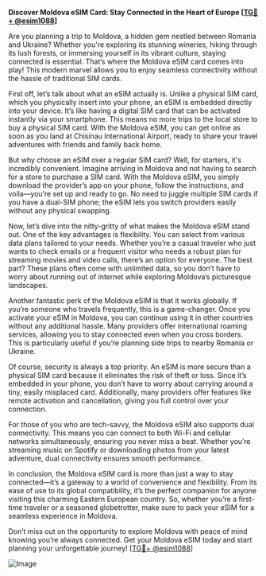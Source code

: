**Discover Moldova eSIM Card: Stay Connected in the Heart of Europe [[TG💪+ @esim1088](https://t.me/s/esim1088)]**

Are you planning a trip to Moldova, a hidden gem nestled between Romania and Ukraine? Whether you're exploring its stunning wineries, hiking through its lush forests, or immersing yourself in its vibrant culture, staying connected is essential. That’s where the Moldova eSIM card comes into play! This modern marvel allows you to enjoy seamless connectivity without the hassle of traditional SIM cards.

First off, let’s talk about what an eSIM actually is. Unlike a physical SIM card, which you physically insert into your phone, an eSIM is embedded directly into your device. It’s like having a digital SIM card that can be activated instantly via your smartphone. This means no more trips to the local store to buy a physical SIM card. With the Moldova eSIM, you can get online as soon as you land at Chisinau International Airport, ready to share your travel adventures with friends and family back home.

But why choose an eSIM over a regular SIM card? Well, for starters, it's incredibly convenient. Imagine arriving in Moldova and not having to search for a store to purchase a SIM card. With the Moldova eSIM, you simply download the provider’s app on your phone, follow the instructions, and voila—you’re set up and ready to go. No need to juggle multiple SIM cards if you have a dual-SIM phone; the eSIM lets you switch providers easily without any physical swapping.

Now, let’s dive into the nitty-gritty of what makes the Moldova eSIM stand out. One of the key advantages is flexibility. You can select from various data plans tailored to your needs. Whether you’re a casual traveler who just wants to check emails or a frequent visitor who needs a robust plan for streaming movies and video calls, there’s an option for everyone. The best part? These plans often come with unlimited data, so you don’t have to worry about running out of internet while exploring Moldova’s picturesque landscapes.

Another fantastic perk of the Moldova eSIM is that it works globally. If you’re someone who travels frequently, this is a game-changer. Once you activate your eSIM in Moldova, you can continue using it in other countries without any additional hassle. Many providers offer international roaming services, allowing you to stay connected even when you cross borders. This is particularly useful if you’re planning side trips to nearby Romania or Ukraine.

Of course, security is always a top priority. An eSIM is more secure than a physical SIM card because it eliminates the risk of theft or loss. Since it’s embedded in your phone, you don’t have to worry about carrying around a tiny, easily misplaced card. Additionally, many providers offer features like remote activation and cancellation, giving you full control over your connection.

For those of you who are tech-savvy, the Moldova eSIM also supports dual connectivity. This means you can connect to both Wi-Fi and cellular networks simultaneously, ensuring you never miss a beat. Whether you’re streaming music on Spotify or downloading photos from your latest adventure, dual connectivity ensures smooth performance.

In conclusion, the Moldova eSIM card is more than just a way to stay connected—it’s a gateway to a world of convenience and flexibility. From its ease of use to its global compatibility, it’s the perfect companion for anyone visiting this charming Eastern European country. So, whether you’re a first-time traveler or a seasoned globetrotter, make sure to pack your eSIM for a seamless experience in Moldova. 

Don’t miss out on the opportunity to explore Moldova with peace of mind knowing you’re always connected. Get your Moldova eSIM today and start planning your unforgettable journey! [[TG💪+ @esim1088](https://t.me/s/esim1088)]

![Image](https://i.postimg.cc/Y0z9fWf4/image.png)
